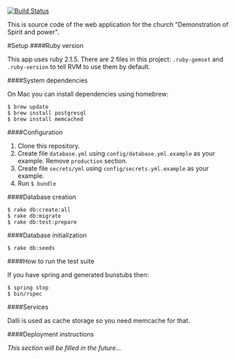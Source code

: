 [![Build Status](https://travis-ci.org/Loremaster/Demonstration_of_Spirit_and_power_church_app.svg)](https://travis-ci.org/Loremaster/Demonstration_of_Spirit_and_power_church_app)

This is source code of the web application for the church "Demonstration of Spirit and power".

#Setup
####Ruby version

This app uses ruby 2.1.5. There are 2 files in this project: `.ruby-gemset` and `.ruby-version` to tell RVM to use them by default.

####System dependencies

On Mac you can install dependencies using homebrew:

```
$ brew update
$ brew install postgresql
$ brew install memcached
```

####Configuration

1. Clone this repository.
2. Create file `database.yml` using `config/database.yml.example` as your example. Remove `production` section.
3. Create file `secrets/yml` using `config/secrets.yml.example` as your example.
4. Run `$ bundle`

####Database creation

```
$ rake db:create:all
$ rake db:migrate
$ rake db:test:prepare
```

####Database initialization

```
$ rake db:seeds
```

####How to run the test suite

If you have spring and generated bunstubs then:

```
$ spring stop
$ bin/rspec
```

####Services

Dalli is used as cache storage so you need memcache for that.

####Deployment instructions

*This section will be filled in the future...*
